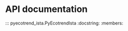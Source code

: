 # API documentation

::: pyecotrend_ista.PyEcotrendIsta
    :docstring:
    :members:
<!--
::: pyecotrend_ista.openid
    :docstring:
    :members:

::: pyecotrend_ista.types
    :docstring:
    :members:

::: pyecotrend_ista.login_helper
    :docstring:
    :members:

::: pyecotrend_ista.exception_classes
    :docstring:
    :members: -->
